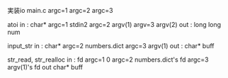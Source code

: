 



実装io
main.c
    argc=1
    argc=2
    argc=3

atoi
    in : char*
        argc=1 stdin2
        argc=2 argv(1)
        argv=3 argv(2)
    out : long long num

input_str
    in : char*
        argc=2 numbers.dict
        argc=3 argv(1)
    out : char* buff

str_read, str_realloc
    in : fd
        argc=1 0
        argc=2 numbers.dict's fd
        argc=3 argv(1)'s fd
    out char* buff



